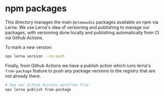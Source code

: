 # npm packages

This directory manages the main `@elemaudio` packages available on npm via Lerna.
We use Lerna's idea of versioning and publishing to manage our packages, with versioning
done locally and publishing automatically from CI via Github Actions.

To mark a new version:

```bash
npx lerna version --no-push
```

Finally, from Github Actions we have a publish action which runs lerna's `from-package` feature
to push any package versions to the registry that are not already there.

```bash
# See our Github Actions workflow file
npx lerna publish from-package
```
